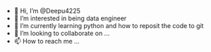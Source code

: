 - 👋 Hi, I’m @Deepu4225
- 👀 I’m interested in being data engineer
-  🌱 I’m currently learning python and how to reposit the code to git
- 💞️ I’m looking to collaborate on ...
- 📫 How to reach me ...

<!---
Deepu4225/Deepu4225 is a ✨ special ✨ repository because its `README.md` (this file) appears on your GitHub profile.
You can click the Preview link to take a look at your changes.
--->
